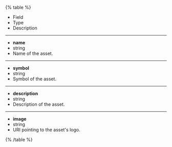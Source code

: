{% table %}

- Field
- Type
- Description

---

- **name**
- string
- Name of the asset.

---

- **symbol**
- string
- Symbol of the asset.

---

- **description**
- string
- Description of the asset.

---

- **image**
- string
- URI pointing to the asset's logo.

{% /table %}
